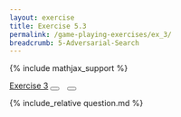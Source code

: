 ```yaml
---
layout: exercise
title: Exercise 5.3
permalink: /game-playing-exercises/ex_3/
breadcrumb: 5-Adversarial-Search
---
```


{% include mathjax_support %}

<div class="card">
<div class="card-header p-2">
<a href='#' class="p-2">Exercise 3</a>
<button type="button" class="btn btn-dark float-right" title="Solve this Exercise" onclick="solve('ex5.3');" href="#"><i id="ex5.3" class="fas fa-pen" style="color:white"></i></button>
<a class="edit_question" href="#"><button type="button" class="btn btn-dark float-right" title="Edit this Question"  style="margin-left:10px; margin-right:10px;" onclick="edit('ex5.3');" href="#"><i id="ex5.3" class="far fa-edit" style="color:white"></i></button></a>
</div>
<div class="card-body">
<p class="card-text">{% include_relative question.md %}</p>
</div>
</div>
<br>
